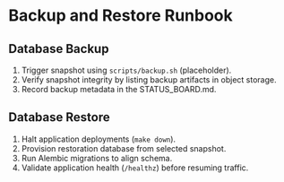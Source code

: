 # Backup and Restore Runbook

## Database Backup
1. Trigger snapshot using `scripts/backup.sh` (placeholder).
2. Verify snapshot integrity by listing backup artifacts in object storage.
3. Record backup metadata in the STATUS_BOARD.md.

## Database Restore
1. Halt application deployments (`make down`).
2. Provision restoration database from selected snapshot.
3. Run Alembic migrations to align schema.
4. Validate application health (`/healthz`) before resuming traffic.
